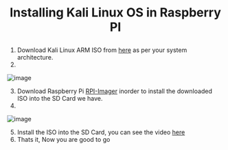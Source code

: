 <h1>
  <p align="center">
    Installing Kali Linux OS in Raspberry PI
  </p>
</h1>

1. Download Kali Linux ARM ISO from <a href="https://www.kali.org/get-kali/#kali-platforms">here</a> as per your system architecture.
2. 
![image](https://github.com/fayasmh07/Project-SIGMA/assets/97302873/0b93c42f-5359-4b0a-9eb6-fd8936fc9a84)


3. Download Raspberry Pi <a href="https://www.raspberrypi.com/software/">RPI-Imager</a> inorder to install the downloaded ISO into the SD Card we have.
4. 
![image](https://github.com/fayasmh07/Project-SIGMA/assets/97302873/3c965559-0a1e-470b-9f16-06f288e6409e)

5. Install the ISO into the SD Card, you can see the video <a href="https://youtu.be/q66SSMjzwHg?si=TdGDVR5x23TIeOfl">here</a>
6. Thats it, Now you are good to go
